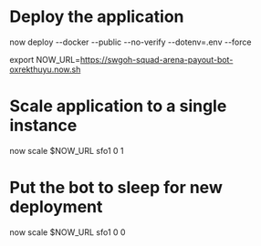 # Deploy the application
now deploy --docker --public --no-verify --dotenv=.env --force

export NOW_URL=https://swgoh-squad-arena-payout-bot-oxrekthuyu.now.sh

# Scale application to a single instance
now scale $NOW_URL sfo1 0 1

# Put the bot to sleep for new deployment
now scale $NOW_URL sfo1 0 0
